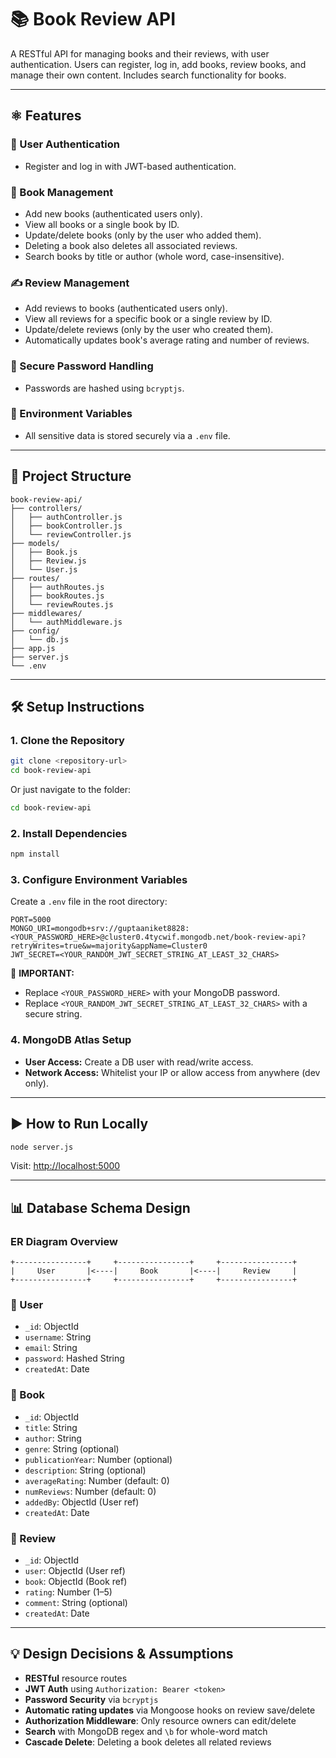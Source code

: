 # 📚 Book Review API

A RESTful API for managing books and their reviews, with user authentication. Users can register, log in, add books, review books, and manage their own content. Includes search functionality for books.

---

## ⚛️ Features

### 🔐 User Authentication

* Register and log in with JWT-based authentication.

### 📘 Book Management

* Add new books (authenticated users only).
* View all books or a single book by ID.
* Update/delete books (only by the user who added them).
* Deleting a book also deletes all associated reviews.
* Search books by title or author (whole word, case-insensitive).

### ✍️ Review Management

* Add reviews to books (authenticated users only).
* View all reviews for a specific book or a single review by ID.
* Update/delete reviews (only by the user who created them).
* Automatically updates book's average rating and number of reviews.

### 🔐 Secure Password Handling

* Passwords are hashed using `bcryptjs`.

### 📁 Environment Variables

* All sensitive data is stored securely via a `.env` file.

---

## 📆 Project Structure

```
book-review-api/
├── controllers/
│   ├── authController.js
│   ├── bookController.js
│   └── reviewController.js
├── models/
│   ├── Book.js
│   ├── Review.js
│   └── User.js
├── routes/
│   ├── authRoutes.js
│   ├── bookRoutes.js
│   └── reviewRoutes.js
├── middlewares/
│   └── authMiddleware.js
├── config/
│   └── db.js
├── app.js
├── server.js
└── .env
```

---

## 🛠️ Setup Instructions

### 1. Clone the Repository

```bash
git clone <repository-url>
cd book-review-api
```

Or just navigate to the folder:

```bash
cd book-review-api
```

### 2. Install Dependencies

```bash
npm install
```

### 3. Configure Environment Variables

Create a `.env` file in the root directory:

```env
PORT=5000
MONGO_URI=mongodb+srv://guptaaniket8828:<YOUR_PASSWORD_HERE>@cluster0.4tycwif.mongodb.net/book-review-api?retryWrites=true&w=majority&appName=Cluster0
JWT_SECRET=<YOUR_RANDOM_JWT_SECRET_STRING_AT_LEAST_32_CHARS>
```

🚡 **IMPORTANT:**

* Replace `<YOUR_PASSWORD_HERE>` with your MongoDB password.
* Replace `<YOUR_RANDOM_JWT_SECRET_STRING_AT_LEAST_32_CHARS>` with a secure string.

### 4. MongoDB Atlas Setup

* **User Access:** Create a DB user with read/write access.
* **Network Access:** Whitelist your IP or allow access from anywhere (dev only).

---

## ▶️ How to Run Locally

```bash
node server.js
```

Visit: [http://localhost:5000](http://localhost:5000)

---

## 📊 Database Schema Design

### ER Diagram Overview

```
+----------------+     +----------------+     +----------------+
|     User       |<----|     Book       |<----|     Review     |
+----------------+     +----------------+     +----------------+
```

### 📄 User

* `_id`: ObjectId
* `username`: String
* `email`: String
* `password`: Hashed String
* `createdAt`: Date

### 📕 Book

* `_id`: ObjectId
* `title`: String
* `author`: String
* `genre`: String (optional)
* `publicationYear`: Number (optional)
* `description`: String (optional)
* `averageRating`: Number (default: 0)
* `numReviews`: Number (default: 0)
* `addedBy`: ObjectId (User ref)
* `createdAt`: Date

### 🌝 Review

* `_id`: ObjectId
* `user`: ObjectId (User ref)
* `book`: ObjectId (Book ref)
* `rating`: Number (1–5)
* `comment`: String (optional)
* `createdAt`: Date

---

## 💡 Design Decisions & Assumptions

* **RESTful** resource routes
* **JWT Auth** using `Authorization: Bearer <token>`
* **Password Security** via `bcryptjs`
* **Automatic rating updates** via Mongoose hooks on review save/delete
* **Authorization Middleware**: Only resource owners can edit/delete
* **Search** with MongoDB regex and `\b` for whole-word match
* **Cascade Delete**: Deleting a book deletes all related reviews
